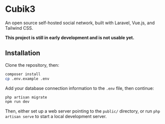 # Cubik3

An open source self-hosted social network, built with Laravel, Vue.js, and Tailwind CSS.

**This project is still in early development and is not usable yet.**

## Installation

Clone the repository, then:

```bash
composer install
cp .env.example .env
```

Add your database connection information to the `.env` file, then continue:

```bash
php artisan migrate
npm run dev
```

Then, either set up a web server pointing to the `public/` directory, or run `php artisan serve` to start a local development server.
